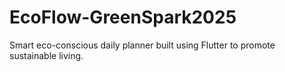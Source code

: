 # EcoFlow-GreenSpark2025
Smart eco-conscious daily planner built using Flutter to promote sustainable living.
